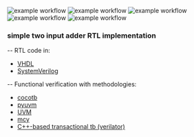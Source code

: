 ![example workflow](https://github.com/npatsiatzis/simple_adder/actions/workflows/regression.yml/badge.svg)
![example workflow](https://github.com/npatsiatzis/simple_adder/actions/workflows/coverage.yml/badge.svg)
![example workflow](https://github.com/npatsiatzis/simple_adder/actions/workflows/regression_pyuvm.yml/badge.svg)
![example workflow](https://github.com/npatsiatzis/simple_adder/actions/workflows/coverage_pyuvm.yml/badge.svg)
![example workflow](https://github.com/npatsiatzis/simple_adder/actions/workflows/verilator_regression.yml/badge.svg)

### simple two input adder RTL implementation

-- RTL code in:
- [VHDL](https://github.com/npatsiatzis/simple_adder/tree/main/rtl/VHDL)
- [SystemVerilog](https://github.com/npatsiatzis/simple_adder/tree/main/rtl/SystemVerilog)

-- Functional verification with methodologies:
- [cocotb](https://github.com/npatsiatzis/simple_adder/tree/main/cocotb_sim)
- [pyuvm](https://github.com/npatsiatzis/simple_adder/tree/main/pyuvm_sim)
- [UVM](https://github.com/npatsiatzis/simple_adder/tree/main/uvm_sim)
- [mcy](https://github.com/npatsiatzis/simple_adder/tree/main/mcy_sim)
- [C++-based transactional tb (verilator)](https://github.com/npatsiatzis/simple_adder/tree/main/verilator_sim)


